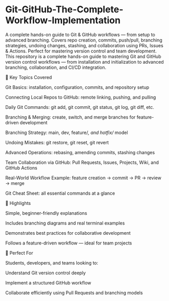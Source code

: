 # Git-GitHub-The-Complete-Workflow-Implementation
A complete hands-on guide to Git &amp; GitHub workflows — from setup to advanced branching. Covers repo creation, commits, push/pull, branching strategies, undoing changes, stashing, and collaboration using PRs, Issues &amp; Actions. Perfect for mastering version control and team development.
This repository is a complete hands-on guide to mastering Git and GitHub version control workflows — from installation and initialization to advanced branching, collaboration, and CI/CD integration.

🔹 Key Topics Covered

Git Basics: installation, configuration, commits, and repository setup

Connecting Local Repos to GitHub: remote linking, pushing, and pulling

Daily Git Commands: git add, git commit, git status, git log, git diff, etc.

Branching & Merging: create, switch, and merge branches for feature-driven development

Branching Strategy: main, dev, feature/*, and hotfix/* model

Undoing Mistakes: git restore, git reset, git revert

Advanced Operations: rebasing, amending commits, stashing changes

Team Collaboration via GitHub: Pull Requests, Issues, Projects, Wiki, and GitHub Actions

Real-World Workflow Example: feature creation → commit → PR → review → merge

Git Cheat Sheet: all essential commands at a glance

🧠 Highlights

Simple, beginner-friendly explanations

Includes branching diagrams and real terminal examples

Demonstrates best practices for collaborative development

Follows a feature-driven workflow — ideal for team projects

🚀 Perfect For

Students, developers, and teams looking to:

Understand Git version control deeply

Implement a structured GitHub workflow

Collaborate efficiently using Pull Requests and branching models
